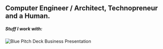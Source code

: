 <h2> Computer Engineer / Architect, Technopreneur and a Human. </h2>

<h5> Stuff I work with: </h5>

![Blue Pitch Deck Business Presentation](https://github.com/Abinesh-Mathivanan/Abinesh-Mathivanan/assets/113496287/5fc0d38b-c38d-498d-8858-6aa36d89b524)




